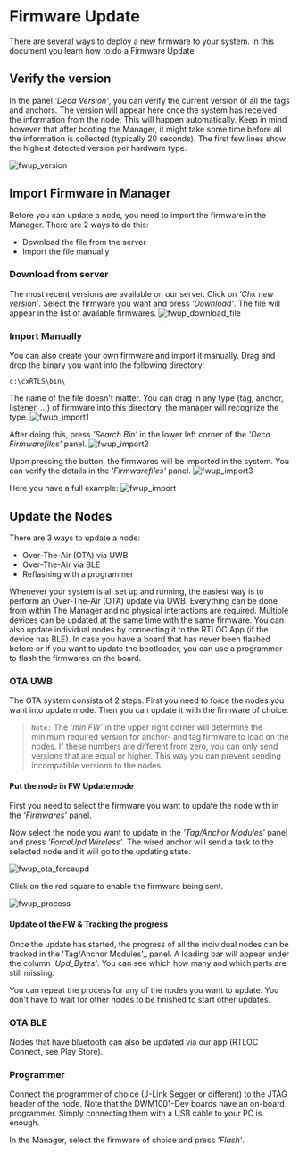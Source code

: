# Firmware Update
There are several ways to deploy a new firmware to your system.
In this document you learn how to do a Firmware Update.

## Verify the version
In the panel _'Deca Version'_, you can verify the current version of all the tags and anchors.
The version will appear here once the system has received the information from the node. This will happen automatically. Keep in mind however that after booting the Manager, it might take some time before all the information is collected (typically 20 seconds).
The first few lines show the highest detected version per hardware type.

![fwup_version](./img/cxRTLS/fwup_version.png)

## Import Firmware in Manager
Before you can update a node, you need to import the firmware in the Manager. There are 2 ways to do this:
 - Download the file from the server
 - Import the file manually
### Download from server
The most recent versions are available on our server. Click on _'Chk new version'_. Select the firmware you want and press _'Download'_. The file will appear in the list of available firmwares.
![fwup_download_file](./img/cxRTLS/fwup_download_file.gif)

### Import Manually
You can also create your own firmware and import it manually.
Drag and drop the binary you want into the following directory:
```
c:\cxRTLS\bin\
```
The name of the file doesn't matter. You can drag in any type (tag, anchor, listener, ...) of firmware into this directory, the manager will recognize the type.
![fwup_import1](./img/cxRTLS/fwup_import_1.png)

After doing this, press _'Search Bin'_ in the lower left corner of the _'Deca Firmwarefiles'_ panel.
![fwup_import2](./img/cxRTLS/fwup_import_2.png)

Upon pressing the button, the firmwares will be imported in the system. You can verify the details in the _'Firmwarefiles'_ panel.
![fwup_import3](./img/cxRTLS/fwup_import_3.png)

Here you have a full example:
![fwup_import](./img/cxRTLS/fwup_import.gif)



## Update the Nodes
There are 3 ways to update a node:
 - Over-The-Air (OTA) via UWB
 - Over-The-Air via BLE
 - Reflashing with a programmer

Whenever your system is all set up and running, the easiest way is to perform an Over-The-Air (OTA) update via UWB. Everything can be done from within The Manager and no physical interactions are required. Multiple devices can be updated at the same time with the same firmware. 
You can also update individual nodes by connecting it to the RTLOC App (if the device has BLE). 
In case you have a board that has never been flashed before or if you want to update the bootloader, you can use a programmer to flash the firmwares on the board.

### OTA UWB
The OTA system consists of 2 steps. First you need to force the nodes you want into update mode. Then you can update it with the firmware of choice.
> `Note:` The _'min FW'_ in the upper right corner will determine the minimum required version for anchor- and tag firmware to load on the nodes. If these numbers are different from zero, you can only send versions that are equal or higher. This way you can prevent sending incompatible versions to the nodes.

#### Put the node in FW Update mode
First you need to select the firmware you want to update the node with in the _'Firmwares'_ panel.

Now select the node you want to update in the _'Tag/Anchor Modules'_ panel and press _'ForceUpd Wireless'_. The wired anchor will send a task to the selected node and it will go to the updating state.

![fwup_ota_forceupd](./img/cxRTLS/fwup_ota_forceupd.png)

Click on the red square to enable the firmware being sent. 

![fwup_process](./img/cxRTLS/fwup_process.gif)


#### Update of the FW & Tracking the progress
Once the update has started, the progress of all the individual nodes can be tracked in the 'Tag/Anchor Modules'_ panel. A loading bar will appear under the column _'Upd_Bytes'_. You can see which how many and which parts are still missing.

You can repeat the process for any of the nodes you want to update.
You don't have to wait for other nodes to be finished to start other updates.

### OTA BLE
Nodes that have bluetooth can also be updated via our app (RTLOC Connect, see Play Store). 
### Programmer
Connect the programmer of choice (J-Link Segger or different) to the JTAG header of the node. Note that the DWM1001-Dev boards have an on-board programmer. Simply connecting them with a USB cable to your PC is enough.

In the Manager, select the firmware of choice and press _'Flash'_.
<!-- [Click here](LINKREQUIRED) for more information on setting up the toolchain. -->
